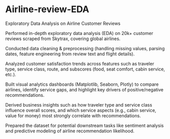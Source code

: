 # Airline-review-EDA
Exploratory Data Analysis on Airline Customer Reviews

Performed in-depth exploratory data analysis (EDA) on 20k+ customer reviews scraped from Skytrax, covering global airlines.

Conducted data cleaning & preprocessing (handling missing values, parsing dates, feature engineering from review text and flight details).

Analyzed customer satisfaction trends across features such as traveler type, service class, route, and subscores (food, seat comfort, cabin service, etc.).

Built visual analytics dashboards (Matplotlib, Seaborn, Plotly) to compare airlines, identify service gaps, and highlight key drivers of positive/negative recommendations.

Derived business insights such as how traveler type and service class influence overall scores, and which service aspects (e.g., cabin service, value for money) most strongly correlate with recommendations.

Prepared the dataset for potential downstream tasks like sentiment analysis and predictive modeling of airline recommendation likelihood.
